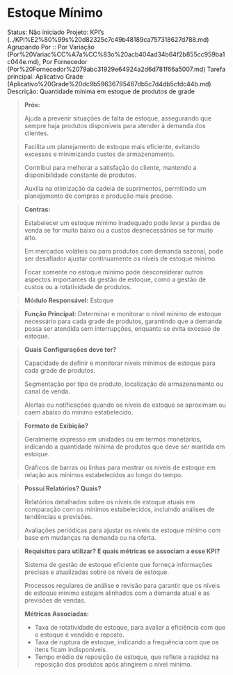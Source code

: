 # Estoque Mínimo

Status: Não iniciado
Projeto: KPI’s (../KPI%E2%80%99s%20d82325c7c49b48189ca757318627d788.md)
Agrupando Por :: Por Variação (Por%20Variac%CC%A7a%CC%83o%20acb404ad34b64f2b855cc959ba1c044e.md), Por Fornecedor (Por%20Fornecedor%2079abc31929e64924a2d6d781f66a5007.md)
Tarefa principal: Aplicativo Grade (Aplicativo%20Grade%20dc9b59636795467db5c7d4db5cfdc44b.md)
Descrição: Quantidade mínima em estoque de produtos de grade

> **Prós:**
> 
> 
> Ajuda a prevenir situações de falta de estoque, assegurando que sempre haja produtos disponíveis para atender à demanda dos clientes.
> 
> Facilita um planejamento de estoque mais eficiente, evitando excessos e minimizando custos de armazenamento.
> 
> Contribui para melhorar a satisfação do cliente, mantendo a disponibilidade constante de produtos.
> 
> Auxilia na otimização da cadeia de suprimentos, permitindo um planejamento de compras e produção mais preciso.
> 

> **Contras:**
> 
> 
> Estabelecer um estoque mínimo inadequado pode levar a perdas de venda se for muito baixo ou a custos desnecessários se for muito alto.
> 
> Em mercados voláteis ou para produtos com demanda sazonal, pode ser desafiador ajustar continuamente os níveis de estoque mínimo.
> 
> Focar somente no estoque mínimo pode desconsiderar outros aspectos importantes da gestão de estoque, como a gestão de custos ou a rotatividade de produtos.
> 

> **Módulo Responsável:**
Estoque
> 

> **Função Principal:**
Determinar e monitorar o nível mínimo de estoque necessário para cada grade de produtos, garantindo que a demanda possa ser atendida sem interrupções, enquanto se evita excesso de estoque.
> 

> **Quais Configurações deve ter?**
> 
> 
> Capacidade de definir e monitorar níveis mínimos de estoque para cada grade de produtos.
> 
> Segmentação por tipo de produto, localização de armazenamento ou canal de venda.
> 
> Alertas ou notificações quando os níveis de estoque se aproximam ou caem abaixo do mínimo estabelecido.
> 

> **Formato de Exibição?**
> 
> 
> Geralmente expresso em unidades ou em termos monetários, indicando a quantidade mínima de produtos que deve ser mantida em estoque.
> 
> Gráficos de barras ou linhas para mostrar os níveis de estoque em relação aos mínimos estabelecidos ao longo do tempo.
> 

> **Possuí Relatórios? Quais?**
> 
> 
> Relatórios detalhados sobre os níveis de estoque atuais em comparação com os mínimos estabelecidos, incluindo análises de tendências e previsões.
> 
> Avaliações periódicas para ajustar os níveis de estoque mínimo com base em mudanças na demanda ou na oferta.
> 

> **Requisitos para utilizar? E quais métricas se associam a esse KPI?**
> 
> 
> Sistema de gestão de estoque eficiente que forneça informações precisas e atualizadas sobre os níveis de estoque.
> 
> Processos regulares de análise e revisão para garantir que os níveis de estoque mínimo estejam alinhados com a demanda atual e as previsões de vendas.
> 
> **Métricas Associadas:**
> 
> - Taxa de rotatividade de estoque, para avaliar a eficiência com que o estoque é vendido e reposto.
> - Taxa de ruptura de estoque, indicando a frequência com que os itens ficam indisponíveis.
> - Tempo médio de reposição de estoque, que reflete a rapidez na reposição dos produtos após atingirem o nível mínimo.